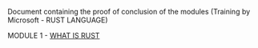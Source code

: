 
Document containing the proof of conclusion of the modules (Training by Microsoft - RUST LANGUAGE)

MODULE 1 - [WHAT IS RUST](https://learn.microsoft.com/en-us/training/achievements/learn.language.rust-introduction.badge?username=ShauanaTorquato-9988&sharingId=14B81E1ED70BE1D)